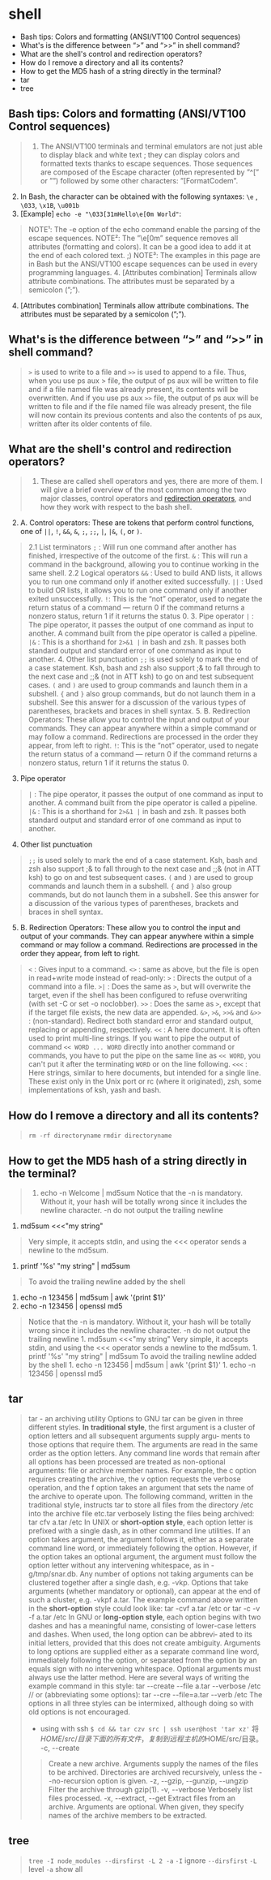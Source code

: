 # shell
<!-- MarkdownTOC -->

- Bash tips: Colors and formatting \(ANSI/VT100 Control sequences\)
- What's is the difference between “>” and “>>” in shell command?
- What are the shell's control and redirection operators?
- How do I remove a directory and all its contents?
- How to get the MD5 hash of a string directly in the terminal?
- tar
- tree

<!-- /MarkdownTOC -->

## Bash tips: Colors and formatting (ANSI/VT100 Control sequences)
> 1. The ANSI/VT100 terminals and terminal emulators are not just able to display black and white text ; they can display colors and formatted texts thanks to escape sequences. Those sequences are composed of the Escape character (often represented by ”^[” or ”<Esc>”) followed by some other characters: ”<Esc>[FormatCodem”.
2. In Bash, the <Esc> character can be obtained with the following syntaxes: `\e` , `\033`, `\x1B`, `\u001b`
3. [Example] `echo -e "\033[31mHello\e[0m World"`:
> NOTE¹: The -e option of the echo command enable the parsing of the escape sequences.
> NOTE²: The ”\e[0m” sequence removes all attributes (formatting and colors). It can be a good idea to add it at the end of each colored text. ;)
> NOTE³: The examples in this page are in Bash but the ANSI/VT100 escape sequences can be used in every programming languages. 4. [Attributes combination] Terminals allow attribute combinations. The attributes must be separated by a semicolon (”;”).
4. [Attributes combination] Terminals allow attribute combinations. The attributes must be separated by a semicolon (”;”).

## What's is the difference between “>” and “>>” in shell command?
> `>` is used to write to a file and `>>` is used to append to a file. Thus, when you use ps aux > file, the output of ps aux will be written to file and if a file named file was already present, its contents will be overwritten. And if you use ps aux `>>` file, the output of ps aux will be written to file and if the file named file was already present, the file will now contain its previous contents and also the contents of ps aux, written after its older contents of file.

## What are the shell's control and redirection operators?
> 1. These are called shell operators and yes, there are more of them. I will give a brief overview of the most common among the two major classes, control operators and [redirection operators](https://www.gnu.org/software/bash/manual/bashref.html#Redirections), and how they work with respect to the bash shell.
2. A. Control operators: These are tokens that perform control functions, one of `||`, `!`, `&&`, `&`, `;`, `;;`, `|`, `|&`, `(`, or `)`.
> 2.1 List terminators
> `;` : Will run one command after another has finished, irrespective of the outcome of the first.
> `&` : This will run a command in the background, allowing you to continue working in the same shell.
> 2.2 Logical operators
> `&&` : Used to build AND lists, it allows you to run one command only if another exited successfully.
> `||` : Used to build OR lists, it allows you to run one command only if another exited unsuccessfully.
> `!`: This is the “not” operator, used to negate the return status of a command — return 0 if the command returns a nonzero status, return 1 if it returns the status 0. 3. Pipe operator
> `|` : The pipe operator, it passes the output of one command as input to another. A command built from the pipe operator is called a pipeline.
> `|&` : This is a shorthand for `2>&1 |` in bash and zsh. It passes both standard output and standard error of one command as input to another. 4. Other list punctuation
> `;;` is used solely to mark the end of a case statement. Ksh, bash and zsh also support ;& to fall through to the next case and ;;& (not in ATT ksh) to go on and test subsequent cases.
> `(` and `)` are used to group commands and launch them in a subshell. `{` and `}` also group commands, but do not launch them in a subshell. See this answer for a discussion of the various types of parentheses, brackets and braces in shell syntax. 5. B. Redirection Operators: These allow you to control the input and output of your commands. They can appear anywhere within a simple command or may follow a command. Redirections are processed in the order they appear, from left to right.
> `!`: This is the “not” operator, used to negate the return status of a command — return 0 if the command returns a nonzero status, return 1 if it returns the status 0.
3. Pipe operator
> `|` : The pipe operator, it passes the output of one command as input to another. A command built from the pipe operator is called a pipeline.
> `|&` : This is a shorthand for `2>&1 |` in bash and zsh. It passes both standard output and standard error of one command as input to another.
4. Other list punctuation
> `;;` is used solely to mark the end of a case statement. Ksh, bash and zsh also support ;& to fall through to the next case and ;;& (not in ATT ksh) to go on and test subsequent cases.
> `(` and `)` are used to group commands and launch them in a subshell. `{` and `}` also group commands, but do not launch them in a subshell. See this answer for a discussion of the various types of parentheses, brackets and braces in shell syntax.
5. B. Redirection Operators: These allow you to control the input and output of your commands. They can appear anywhere within a simple command or may follow a command. Redirections are processed in the order they appear, from left to right.
> `<` : Gives input to a command.
> `<>` : same as above, but the file is open in read+write mode instead of read-only:
> `>` : Directs the output of a command into a file.
> `>|` : Does the same as `>`, but will overwrite the target, even if the shell has been configured to refuse overwriting (with set -C or set -o noclobber).
> `>>` : Does the same as `>`, except that if the target file exists, the new data are appended.
> `&>`, `>&`, `>>&` and `&>>` : (non-standard). Redirect both standard error and standard output, replacing or appending, respectively.
> `<<` : A here document. It is often used to print multi-line strings. If you want to pipe the output of command `<< WORD ... WORD` directly into another command or commands, you have to put the pipe on the same line as `<< WORD`, you can't put it after the terminating `WORD` or on the line following.
> `<<<` : Here strings, similar to here documents, but intended for a single line. These exist only in the Unix port or rc (where it originated), zsh, some implementations of ksh, yash and bash.

## How do I remove a directory and all its contents?
> `rm -rf directoryname`
> `rmdir directoryname`

## How to get the MD5 hash of a string directly in the terminal?
> 1. echo -n Welcome | md5sum
> Notice that the -n is mandatory. Without it, your hash will be totally wrong since it includes the newline character.
> -n     do not output the trailing newline
1. md5sum <<<"my string"
> Very simple, it accepts stdin, and using the <<< operator sends a newline to the md5sum.
1. printf '%s' "my string" | md5sum
> To avoid the trailing newline added by the shell
1. echo -n 123456 | md5sum | awk '{print $1}'
1. echo -n 123456 | openssl md5
> Notice that the -n is mandatory. Without it, your hash will be totally wrong since it includes the newline character.
> -n     do not output the trailing newline 1. md5sum <<<"my string"
> Very simple, it accepts stdin, and using the <<< operator sends a newline to the md5sum. 1. printf '%s' "my string" | md5sum
> To avoid the trailing newline added by the shell 1. echo -n 123456 | md5sum | awk '{print $1}' 1. echo -n 123456 | openssl md5

## tar
> tar - an archiving utility
> Options  to  GNU  tar  can  be given in three different styles.  **In traditional style**, the first argument is a cluster of option letters and all subsequent  arguments  supply  argu‐ ments to those options that require them.  The arguments are read in the same order as the option letters.  Any command line words that remain after all options has  been  processed are treated as non-optional arguments: file or archive member names.
> For example, the c option requires creating the archive, the v option requests the verbose operation, and the f option takes an argument that sets the name of the archive to operate upon.  The following command, written in the traditional style, instructs tar to store all files from the directory /etc into the archive file etc.tar verbosely  listing  the  files being archived:
	tar cfv a.tar /etc
> In  UNIX  or  **short-option style**, each option letter is prefixed with a single dash, as in other command line utilities.  If an option  takes  argument,  the  argument  follows  it, either  as a separate command line word, or immediately following the option.  However, if the option takes an optional argument, the argument must follow the option letter  without any intervening whitespace, as in -g/tmp/snar.db.
> Any  number of options not taking arguments can be clustered together after a single dash, e.g. -vkp.  Options that take arguments (whether mandatory or optional), can appear at the end of such a cluster, e.g. -vkpf a.tar.
> The example command above written in the **short-option** style could look like:
	tar -cvf a.tar /etc or tar -c -v -f a.tar /etc
> In GNU or **long-option style**, each option begins with two dashes and has a meaningful name, consisting of lower-case letters and dashes.  When used, the long option can  be  abbrevi‐ ated  to  its initial letters, provided that this does not create ambiguity.  Arguments to long options are supplied either as a separate command line  word,  immediately  following the option, or separated from the option by an equals sign with no intervening whitespace. Optional arguments must always use the latter method.
> Here are several ways of writing the example command in this style:
	tar --create --file a.tar --verbose /etc
	// or (abbreviating some options):
	tar --cre --file=a.tar --verb /etc
The options in all three styles can be intermixed, although doing so with old  options  is
not encouraged.
> - using with ssh
> `$ cd && tar czv src | ssh user@host 'tar xz'`
> 将$HOME/src/目录下面的所有文件，复制到远程主机的$HOME/src/目录。
> -c, --create
>> Create a new archive.  Arguments supply the names of  the  files  to  be  archived. Directories are archived recursively, unless the --no-recursion option is given.
> -z, --gzip, --gunzip, --ungzip
>> Filter the archive through gzip(1).
> -v, --verbose
>> Verbosely list files processed.
> -x, --extract, --get
>> Extract files from an archive.  Arguments are optional.  When given,  they  specify names of the archive members to be extracted.

## tree
> `tree -I node_modules --dirsfirst -L 2 -a`
> `-I` ignore
> `--dirsfirst`
> `-L` level
> `-a` show all
